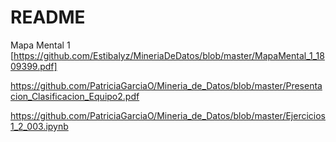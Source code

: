# README

Mapa Mental 1 [https://github.com/Estibalyz/MineriaDeDatos/blob/master/MapaMental_1_1809399.pdf]

https://github.com/PatriciaGarciaO/Mineria_de_Datos/blob/master/Presentacion_Clasificacion_Equipo2.pdf

https://github.com/PatriciaGarciaO/Mineria_de_Datos/blob/master/Ejercicios1_2_003.ipynb

